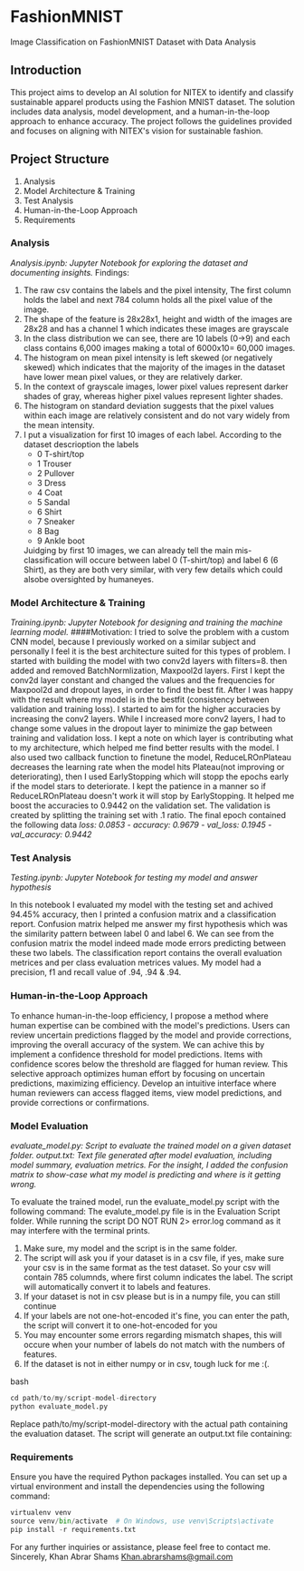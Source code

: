 # FashionMNIST
Image Classification on FashionMNIST Dataset with Data Analysis


## Introduction
This project aims to develop an AI solution for NITEX to identify and classify sustainable apparel products using the Fashion MNIST dataset. The solution includes data analysis, model development, and a human-in-the-loop approach to enhance accuracy. The project follows the guidelines provided and focuses on aligning with NITEX's vision for sustainable fashion.

## Project Structure
1. Analysis
2. Model Architecture & Training
3. Test Analysis
4. Human-in-the-Loop Approach
5. Requirements

   
### Analysis
*Analysis.ipynb: Jupyter Notebook for exploring the dataset and documenting insights.*
Findings: 
1. The raw csv contains the labels and the pixel intensity, The first column holds the label and next 784 column holds all the pixel value of the image.
2. The shape of the feature is 28x28x1, height and width of the images are 28x28 and has a channel 1 which indicates these images are grayscale
3. In the class distribution we can see, there are 10 labels (0->9) and each class contains 6,000 images making a total of 6000x10= 60,000 images.
4. The histogram on mean pixel intensity is left skewed (or negatively skewed) which indicates that the majority of the images in the dataset have lower mean pixel values, or they are relatively darker.
5. In the context of grayscale images, lower pixel values represent darker shades of gray, whereas higher pixel values represent lighter shades.
6. The histogram on standard deviation suggests that the pixel values within each image are relatively consistent and do not vary widely from the mean intensity.
7. I put a visualization for first 10 images of each label. According to the dataset descrioption the labels <ul>  <li>0 T-shirt/top </li> <li>1 Trouser</li> <li>2 Pullover </li> <li>3 Dress </li> <li>4 Coat </li><li>5 Sandal </li> <li>6 Shirt </li> <li>7 Sneaker </li> <li>8 Bag </li> <li>9 Ankle boot </li> </ul> Juidging by first 10 images, we can already tell the main mis-classification will occure between label 0 (T-shirt/top) and label 6 (6 Shirt), as they are both very similar, with very few details which could alsobe oversighted by humaneyes.

### Model Architecture & Training
*Training.ipynb: Jupyter Notebook for designing and training the machine learning model.*
####Motivation: 
I tried to solve the problem with a custom CNN model, because I previously worked on a similar subject and personally I feel it is the best architecture suited for this types of problem. I started with building the model with two conv2d layers with filters=8. then added and removed BatchNormlization, Maxpool2d layers. First I kept the conv2d layer constant and changed the values and the frequencies for Maxpool2d and dropout layes, in order to find the best fit. After I was happy with the result where my model is in the bestfit (consistency between validation and training loss). I started to aim for the higher accuracies by increasing the conv2 layers. While I increased more conv2 layers, I had to change some values in the dropout layer to minimize the gap between training and validation loss. I kept a note on which layer is   contributing what to my architecture, which helped me find better results with the model. I also used two callback function to finetune the model, ReduceLROnPlateau decreases the learning rate when the model hits Plateau(not improving or deteriorating), then I used EarlyStopping which will stopp the epochs early if the model stars to deteriorate. I kept the patience in a manner so if ReduceLROnPlateau doesn't work it will stop by EarlyStopping. It helped me boost the accuracies to 0.9442 on the validation set. The validation is created by splitting the training set with .1 ratio. The final epoch contained the following data 
*loss: 0.0853 - accuracy: 0.9679 - val_loss: 0.1945 - val_accuracy: 0.9442*

### Test Analysis
*Testing.ipynb: Jupyter Notebook for testing my model and answer hypothesis*

In this notebook I evaluated my model with the testing set and achived 94.45% accuracy, then I printed a confusion matrix and a classification report. Confusion matrix helped me answer my first hypothesis which was the similarity pattern between label 0 and label 6. We can see from the confusion matrix the model indeed made mode errors predicting between these two labels. The classification report contains the overall evaluation metrices and per class evaluation metrices values. My model had a precision, f1 and recall value of .94, .94 & .94. 


### Human-in-the-Loop Approach
To enhance human-in-the-loop efficiency, I propose a method where human expertise can be combined with the model's predictions. Users can review uncertain predictions flagged by the model and provide corrections, improving the overall accuracy of the system. We can achive this by implement a confidence threshold for model predictions. Items with confidence scores below the threshold are flagged for human review. This selective approach optimizes human effort by focusing on uncertain predictions, maximizing efficiency. Develop an intuitive interface where human reviewers can access flagged items, view model predictions, and provide corrections or confirmations. 



### Model Evaluation
*evaluate_model.py: Script to evaluate the trained model on a given dataset folder.
output.txt: Text file generated after model evaluation, including model summary, evaluation metrics. For the insight, I added the confusion matrix to show-case what my model is predicting and where is it getting wrong.* 

To evaluate the trained model, run the evaluate_model.py script with the following command: The evalute_model.py file is in the Evaluation Script folder. While running the script DO NOT RUN  2> error.log command as it may interfere with the terminal prints. 
1. Make sure, my model and the script is in the same folder. 
2. The script will ask you if your dataset is in a csv file, if yes, make sure your csv is in the same format as the test dataset. So your csv will contain 785 columnds, where first column indicates the label. The script will automatically convert it to labels and features.
3. If your dataset is not in csv please but is in a numpy file, you can still continue
4. If your labels are not one-hot-encoded it's fine, you can enter the path, the script will convert it to one-hot-encoded for you
5. You may encounter some errors regarding mismatch shapes, this will occure when your number of labels do not match with the numbers of features.
6. If the dataset is not in either numpy or in csv, tough luck for me :(.



bash
```py
cd path/to/my/script-model-directory
python evaluate_model.py
```
Replace path/to/my/script-model-directory with the actual path containing the evaluation dataset.
The script will generate an output.txt file containing:


### Requirements
Ensure you have the required Python packages installed. You can set up a virtual environment and install the dependencies using the following command:
```py
virtualenv venv
source venv/bin/activate  # On Windows, use venv\Scripts\activate
pip install -r requirements.txt
```

For any further inquiries or assistance, please feel free to contact me.
Sincerely,
Khan Abrar Shams
Khan.abrarshams@gmail.com
